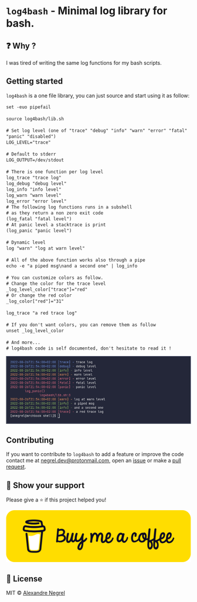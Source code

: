 # `log4bash` - Minimal log library for bash.

## :question: Why ?

I was tired of writing the same log functions for my bash scripts.


## Getting started

`log4bash` is a one file library, you can just source and start using it as follow:
```shell
set -euo pipefail

source log4bash/lib.sh

# Set log level (one of "trace" "debug" "info" "warn" "error" "fatal" "panic" "disabled")
LOG_LEVEL="trace"

# Default to stderr
LOG_OUTPUT=/dev/stdout

# There is one function per log level
log_trace "trace log"
log_debug "debug level"
log_info "info level"
log_warn "warn level"
log_error "error level"
# The following log functions runs in a subshell
# as they return a non zero exit code
(log_fatal "fatal level")
# At panic level a stacktrace is print
(log_panic "panic level")

# Dynamic level
log "warn" "log at warn level"

# All of the above function works also through a pipe
echo -e "a piped msg\nand a second one" | log_info

# You can customize colors as follow.
# Change the color for the trace level
_log_level_color["trace"]="red"
# Or change the red color
_log_color["red"]="31"

log_trace "a red trace log"

# If you don't want colors, you can remove them as follow
unset _log_level_color

# And more...
# log4bash code is self documented, don't hesitate to read it !
```

![output example](./.github/example_screenshot.png)

## Contributing

If you want to contribute to `log4bash` to add a feature or improve the code contact
me at [negrel.dev@protonmail.com](mailto:negrel.dev@protonmail.com), open an
[issue](https://github.com/negrel/log4bash/issues) or make a
[pull request](https://github.com/negrel/log4bash/pulls).

## :stars: Show your support

Please give a :star: if this project helped you!

[![buy me a coffee](.github/bmc-button.png)](https://www.buymeacoffee.com/negrel)

## :scroll: License

MIT © [Alexandre Negrel](https://www.negrel.dev/)

